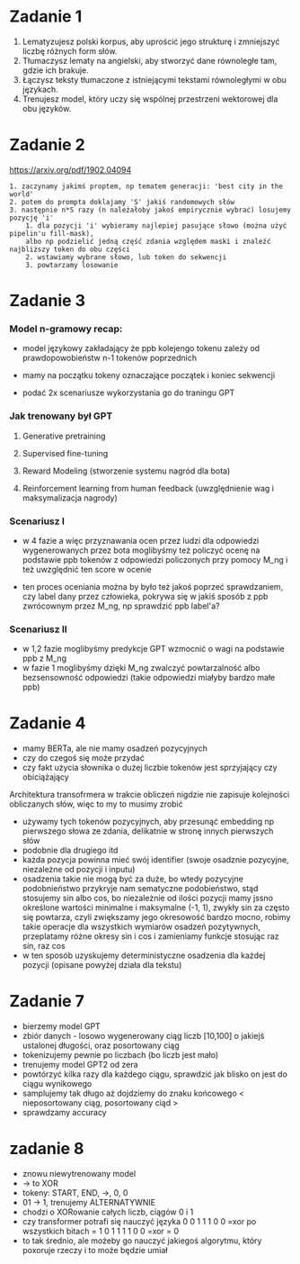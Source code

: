 # Zadanie 1
1. Lematyzujesz polski korpus, aby uprościć jego strukturę i zmniejszyć liczbę różnych form słów.
2. Tłumaczysz lematy na angielski, aby stworzyć dane równoległe tam, gdzie ich brakuje.
3. Łączysz teksty tłumaczone z istniejącymi tekstami równoległymi w obu językach.
4. Trenujesz model, który uczy się wspólnej przestrzeni wektorowej dla obu języków.

# Zadanie 2
https://arxiv.org/pdf/1902.04094
```
1. zaczynamy jakimś proptem, np tematem generacji: 'best city in the world'
2. potem do prompta doklajamy 'S' jakiś randomowych słów
3. następnie n*S razy (n należałoby jakoś empirycznie wybrać) losujemy pozycję 'i'
    1. dla pozycji 'i' wybieramy najlepiej pasujące słowo (można użyć pipelin'u fill-mask),
    albo np podzielić jedną część zdania względem maski i znaleźć najbliższy token do obu części
    2. wstawiamy wybrane słowo, lub token do sekwencji
    3. powtarzamy losowanie
```

# Zadanie 3
### Model n-gramowy recap:
- model językowy zakładający że ppb kolejengo tokenu zależy od prawdopowobieństw n-1 tokenów poprzednich
- mamy na początku tokeny <s> </s> oznaczające początek i koniec sekwencji

- podać 2x scenariusze wykorzystania go do traningu GPT

### Jak trenowany był GPT
1. Generative pretraining

2. Supervised fine-tuning

3. Reward Modeling (stworzenie systemu nagród dla bota)

3. Reinforcement learning from human feedback (uwzględnienie wag i maksymalizacja nagrody)

### Scenariusz I
- w 4 fazie a więc przyznawania ocen przez ludzi dla odpowiedzi wygenerowanych przez bota
moglibyśmy też policzyć ocenę na podstawie ppb tokenów z odpowiedzi policzonych przy pomocy M_ng
i też uwzględnić ten score w ocenie

- ten proces oceniania można by było też jakoś poprzeć sprawdzaniem, czy label dany przez człowieka, pokrywa się
w jakiś sposób z ppb zwrócownym przez M_ng, np sprawdzić ppb label'a?

### Scenariusz II
- w 1,2 fazie moglibyśmy predykcje GPT wzmocnić o wagi na podstawie ppb z M_ng
- w fazie 1 moglibyśmy dzięki M_ng zwalczyć powtarzalność albo bezsensowność odpowiedzi (takie odpowiedzi miałyby bardzo małe ppb)

# Zadanie 4 

- mamy BERTa, ale nie mamy osadzeń pozycyjnych
- czy do czegoś się może przydać
- czy fakt użycia słownika o dużej liczbie tokenów jest sprzyjający czy obiciążający

Architektura transofrmera w trakcie obliczeń nigdzie nie zapisuje kolejności obliczanych słów,
więc to my to musimy zrobić
- używamy tych tokenów pozycyjnych, aby przesunąć embedding np pierwszego słowa ze zdania, delikatnie w stronę
innych pierwszych słów
- podobnie dla drugiego itd
- każda pozycja powinna mieć swój identifier (swoje osadznie pozycyjne, niezależne od pozycji i inputu)
- osadzenia takie nie mogą być za duże, bo wtedy pozycyjne podobnieństwo przykryje nam sematyczne podobieństwo, stąd stosujemy
sin albo cos, bo niezależnie od ilości pozycji mamy jssno określone wartości minimalne i maksymalne (-1, 1), 
zwykły sin za często się powtarza, czyli zwiększamy jego okresowość bardzo mocno, robimy takie
operacje dla wszystkich wymiarów osadzeń pozytywnych, przeplatamy różne okresy sin i cos i zamieniamy funkcje
stosując raz sin, raz cos
- w ten sposób uzyskujemy deterministyczne osadzenia dla każdej pozycji
(opisane powyżej działa dla tekstu)
# Zadanie 7
- bierzemy model GPT
- zbiór danych - losowo wygenerowany ciąg liczb [10,100] o jakiejś ustalonej długości, oraz posortowany ciąg
- tokenizujemy pewnie po liczbach (bo liczb jest mało)
- trenujemy model GPT2 od zera
- powtórzyć kilka razy dla każdego ciągu, sprawdzić jak blisko on jest do ciągu wynikowego
- samplujemy tak długo aż dojdziemy do znaku końcowego
< nieposortowany ciąg, posortowany ciąd >
- sprawdzamy accuracy

# zadanie 8 
- znowu niewytrenowany model
- -> to XOR
- tokeny: START, END, ->, 0, 0
- 01 -> 1, trenujemy
ALTERNATYWNIE
- chodzi o XORowanie całych liczb, ciągów 0 i 1
- czy transformer potrafi się nauczyć języka
0 0 1 1 1 0 0 =xor po wszystkich bitach = 1
0 1 1 1 1 0 0 =xor = 0
- to tak średnio, ale możeby go nauczyć jakiegoś algorytmu, który poxoruje rzeczy i to może będzie umiał